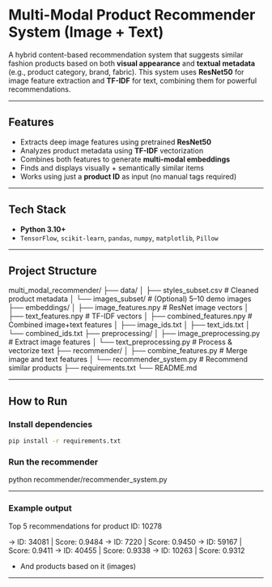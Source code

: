 #  Multi-Modal Product Recommender System (Image + Text)

A hybrid content-based recommendation system that suggests similar fashion products based on both **visual appearance** and **textual metadata** (e.g., product category, brand, fabric). This system uses **ResNet50** for image feature extraction and **TF-IDF** for text, combining them for powerful recommendations.

---

##  Features

-  Extracts deep image features using pretrained **ResNet50**
-  Analyzes product metadata using **TF-IDF** vectorization
-  Combines both features to generate **multi-modal embeddings**
-  Finds and displays visually + semantically similar items
-  Works using just a **product ID** as input (no manual tags required)

---

##  Tech Stack

- **Python 3.10+**
- `TensorFlow`, `scikit-learn`, `pandas`, `numpy`, `matplotlib`, `Pillow`

---

##  Project Structure

multi_modal_recommender/
├── data/
│ ├── styles_subset.csv # Cleaned product metadata
│ └── images_subset/ # (Optional) 5–10 demo images
├── embeddings/
│ ├── image_features.npy # ResNet image vectors
│ ├── text_features.npy # TF-IDF vectors
│ ├── combined_features.npy # Combined image+text features
│ ├── image_ids.txt
│ ├── text_ids.txt
│ └── combined_ids.txt
├── preprocessing/
│ ├── image_preprocessing.py # Extract image features
│ └── text_preprocessing.py # Process & vectorize text
├── recommender/
│ ├── combine_features.py # Merge image and text features
│ └── recommender_system.py # Recommend similar products
├── requirements.txt
└── README.md

---

##  How to Run

### Install dependencies
```bash
pip install -r requirements.txt
```

### Run the recommender

python recommender/recommender_system.py

---

### Example output

Top 5 recommendations for product ID: 10278

→ ID: 34081 | Score: 0.9484
→ ID: 7220 | Score: 0.9450
→ ID: 59167 | Score: 0.9411
→ ID: 40455 | Score: 0.9338
→ ID: 10263 | Score: 0.9312

- And products based on it (images)

---
